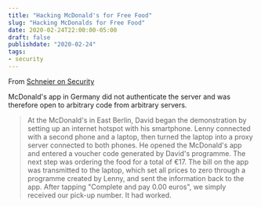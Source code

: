```yaml
---
title: "Hacking McDonald's for Free Food"
slug: "Hacking McDonalds for Free Food"
date: 2020-02-24T22:00:00-05:00
draft: false
publishdate: "2020-02-24"
tags:
- security
---
```


From [Schneier on Security][1]

McDonald's app in Germany did not authenticate the server and was therefore open to arbitrary code from arbitrary servers.

>At the McDonald's in East Berlin, David began the demonstration by setting up an internet hotspot with his smartphone. Lenny connected with a second phone and a laptop, then turned the laptop into a proxy server connected to both phones. He opened the McDonald's app and entered a voucher code generated by David's programme. The next step was ordering the food for a total of €17. The bill on the app was transmitted to the laptop, which set all prices to zero through a programme created by Lenny, and sent the information back to the app. After tapping "Complete and pay 0.00 euros", we simply received our pick-up number. It had worked.

[1]: https://www.schneier.com/blog/archives/2020/02/hacking_mcdonal.html
